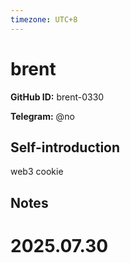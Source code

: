 ```yaml
---
timezone: UTC+8
---
```


# brent

**GitHub ID:** brent-0330

**Telegram:** @no

## Self-introduction

web3 cookie

## Notes

<!-- Content_START -->

# 2025.07.30


<!-- Content_END -->
